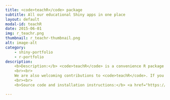 ```yaml
---
title: <code>teachR</code> package
subtitle: All our educational Shiny apps in one place
layout: default
modal-id: teachR
date: 2015-06-01
img: r_teachr.png
thumbnail: r_teachr-thumbnail.png
alt: image-alt
category:
    - shiny-portfolio
    - r-portfolio
description:
    <b>Description:</b> <code>teachR</code> is a convenience R package that makes it easy to install and run all our educational Shiny apps on your computer. It also contains a function to export self-contained versions of our apps for installing them on your personal <a href="https://www.rstudio.com/products/shiny/shiny-server/">Shiny Server</a>, <a href="http://www.shinyproxy.io/">ShinyProxy Server</a>, or on your <a href="https://www.shinyapps.io/">shinyapps.io</a> account.
    <br><br>
    We are also welcoming contributions to <code>teachR</code>. If you would like your Shiny educational app to be included in <code>teachR</code>, just fork our <a href="https://github.com/swarm-lab/teachR/">GitHub repository</a>, add your app to your copy of <code>teachR</code>, and submit a pull request. Make sure to include an <code>info</code> file following the model included in each of <code>teachR</code>'s apps.
    <br><br>
    <b>Source code and installation instructions:</b> <a href="https://github.com/swarm-lab/teachR/">Click here</a>

---
```


